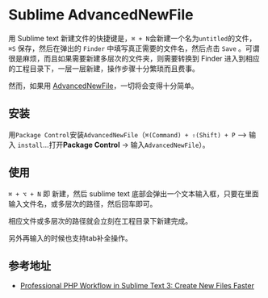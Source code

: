# Sublime AdvancedNewFile

用 Sublime text 新建文件的快捷键是，`⌘ + N`会新建一个名为`untitled`的文件，`⌘S` 保存，然后在弹出的 `Finder` 中填写真正需要的文件名，然后点击 `Save` 。可谓很是麻烦，而且如果需要新建多层次的文件夹，则需要转换到 Finder 进入到相应的工程目录下，一层一层新建，操作步骤十分繁琐而且费事。

然而，如果用 [AdvancedNewFile](https://github.com/skuroda/Sublime-AdvancedNewFile)，一切将会变得十分简单。

## 安装
用`Package Control`安装`AdvancedNewFile`（`⌘(Command) + ⇧(Shift) + P` –> 输入 `install`…打开**Package Control** -> 输入`AdvancedNewFile`）。

## 使用

`⌘ + ⌥ + N` 即 新建，然后 sublime text 底部会弹出一个文本输入框，只要在里面输入文件名，或多层次的路径，然后回车即可。

相应文件或多层次的路径就会立刻在工程目录下新建完成。

另外再输入的时候也支持tab补全操作。


## 参考地址

- [Professional PHP Workflow in Sublime Text 3: Create New Files Faster](https://laracasts.com/series/professional-php-workflow-in-sublime-text/episodes/5)
